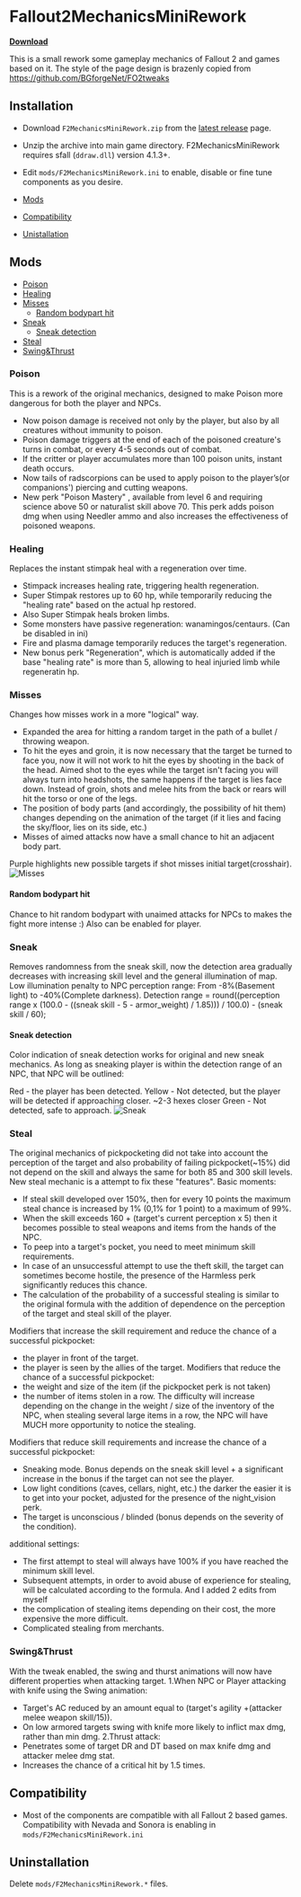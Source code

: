 # Fallout2MechanicsMiniRework
[__Download__](https://github.com/dekrus/Fallout2MechanicsMiniRework/releases)

 This is a small rework some gameplay mechanics of Fallout 2 and games based on it.
 The style of the page design is brazenly copied from https://github.com/BGforgeNet/FO2tweaks
 
## Installation
- Download `F2MechanicsMiniRework.zip` from the [latest release](https://github.com/dekrus/Fallout2MechanicsMiniRework/releases) page.
- Unzip the archive into main game directory. F2MechanicsMiniRework requires sfall (`ddraw.dll`) version 4.1.3+.
- Edit `mods/F2MechanicsMiniRework.ini` to enable, disable or fine tune components as you desire.

- [Mods](#Meckanics-mods)
- [Compatibility](#compatibility)
- [Unistallation](#uninstallation)

## Mods
- [Poison](#poison)
- [Healing](#healing)
- [Misses](#misses)
  - [Random bodypart hit](#random-bodypart-hit)
- [Sneak](#sneak)
  - [Sneak detection](#sneak-detection)
- [Steal](#steal)
- [Swing&Thrust](#Swing&Thrust)

### Poison
This is a rework of the original mechanics, designed to make Poison more dangerous for both the player and NPCs.

- Now poison damage is received not only by the player, but also by all creatures without immunity to poison.
- Poison damage triggers at the end of each of the poisoned creature's turns in combat, or every 4-5 seconds out of combat.
- If the critter or player accumulates more than 100 poison units, instant death occurs.
- Now tails of radscorpions can be used to apply poison to the player’s(or companions') piercing and cutting weapons.
- New perk "Poison Mastery" , available from level 6 and requiring science above 50 or naturalist skill above 70. This perk adds poison dmg when using Needler ammo and also increases the effectiveness of poisoned weapons.

### Healing
Replaces the instant stimpak heal with a regeneration over time.

- Stimpack increases healing rate, triggering health regeneration.
- Super Stimpak restores up to 60 hp, while temporarily reducing the "healing rate" based on the actual hp restored.
- Also Super Stimpak heals broken limbs.
- Some monsters have passive regeneration: wanamingos/centaurs. (Can be disabled in ini)
- Fire and plasma damage temporarily reduces the target's regeneration.
- New bonus perk "Regeneration", which is automatically added if the base "healing rate" is more than 5, allowing to heal injuried limb while regeneratin hp.

### Misses
Changes how misses work in a more "logical" way.

- Expanded the area for hitting a random target in the path of a bullet / throwing weapon.
- To hit the eyes and groin, it is now necessary that the target be turned to face you, now it will not work to hit the eyes by shooting in the back of the head. Aimed shot to the eyes while the target isn't facing you will always turn into headshots, the same happens if the target is lies face down. Instead of groin, shots and melee hits from the back or rears will hit the torso or one of the legs.
- The position of body parts (and accordingly, the possibility of hit them) changes depending on the animation of the target (if it lies and facing the sky/floor, lies on its side, etc.)
- Misses of aimed attacks now have a small chance to hit an adjacent body part.

Purple highlights new possible targets if shot misses initial target(crosshair).
![Misses](images/Misstohit.jpg)

#### Random bodypart hit
Chance to hit random bodypart with unaimed attacks for NPCs to makes the fight more intense :)
Also can be enabled for player.

### Sneak
Removes randomness from the sneak skill, now the detection area gradually decreases with increasing skill level and the general illumination of map.
Low illumination penalty to NPC perception range: From -8%(Basement light) to -40%(Complete darkness).
Detection range = round((perception range x (100.0 - ((sneak skill - 5 - armor_weight) / 1.85))) / 100.0) - (sneak skill / 60);

#### Sneak detection
Color indication of sneak detection works for original and new sneak mechanics.
As long as sneaking player is within the detection range of an NPC, that NPC will be outlined:

Red - the player has been detected.
Yellow - Not detected, but the player will be detected if approaching closer. ~2-3 hexes closer
Green - Not detected, safe to approach.
![Sneak](images/SneakDetection.jpg)

### Steal
The original mechanics of pickpocketing did not take into account the perception of the target and also probability of failing pickpocket(~15%) did not depend on the skill and always the same for both 85 and 300 skill levels.
New steal mechanic is a attempt to fix these "features".
Basic moments:
- If steal skill developed over 150%, then for every 10 points the maximum steal chance is increased by 1% (0,1% for 1 point) to a maximum of 99%.
- When the skill exceeds 160 + (target's current perception x 5) then it becomes possible to steal weapons and items from the hands of the NPC.
- To peep into a target's pocket, you need to meet minimum skill requirements.
- In case of an unsuccessful attempt to use the theft skill, the target can sometimes become hostile, the presence of the Harmless perk significantly reduces this chance.
- The calculation of the probability of a successful stealing is similar to the original formula with the addition of dependence on the perception of the target and steal skill of the player.

Modifiers that increase the skill requirement and reduce the chance of a successful pickpocket:
- the player in front of the target.
- the player is seen by the allies of the target.
Modifiers that reduce the chance of a successful pickpocket:
- the weight and size of the item (if the pickpocket perk is not taken)
- the number of items stolen in a row. The difficulty will increase depending on the change in the weight / size of the inventory of the NPC, when stealing several large items in a row, the NPC will have MUCH more opportunity to notice the stealing.

Modifiers that reduce skill requirements and increase the chance of a successful pickpocket:
- Sneaking mode. Bonus depends on the sneak skill level + a significant increase in the bonus if the target can not see the player.
- Low light conditions (caves, cellars, night, etc.) the darker the easier it is to get into your pocket, adjusted for the presence of the night_vision perk.
- The target is unconscious / blinded (bonus depends on the severity of the condition).

additional settings:
- The first attempt to steal will always have 100% if you have reached the minimum skill level.
- Subsequent attempts, in order to avoid abuse of experience for stealing, will be calculated according to the formula.
And I added 2 edits from myself
- the complication of stealing items depending on their cost, the more expensive the more difficult.
- Complicated stealing from merchants.

### Swing&Thrust
With the tweak enabled, the swing and thurst animations will now have different properties when attacking target.
1.When NPC or Player attacking with knife using the Swing animation:
- Target's AC reduced by an amount equal to (target's agility +(attacker melee weapon skill/15)).
- On low armored targets swing with knife more likely to inflict max dmg, rather than min dmg.
2.Thrust attack:
- Penetrates some of target DR and DT based on max knife dmg and attacker melee dmg stat.
- Increases the chance of a critical hit by 1.5 times.

## Compatibility
* Most of the components are compatible with all Fallout 2 based games. Сompatibility with Nevada and Sonora is enabling in `mods/F2MechanicsMiniRework.ini`

## Uninstallation
Delete `mods/F2MechanicsMiniRework.*` files.
